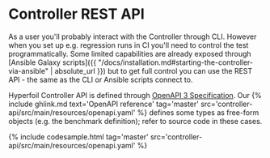 # Controller REST API

As a user you'll probably interact with the Controller through CLI. However when you set up e.g. regression runs in CI you'll need to control the test programmatically. Some limited capabilities are already exposed through [Ansible Galaxy scripts]({{ "/docs/installation.md#starting-the-controller-via-ansible" | absolute_url }}) but to get full control you can use the REST API - the same as the CLI or Ansible scripts connect to.

Hyperfoil Controller API is defined through [OpenAPI 3 Specification](https://swagger.io/docs/specification/about/). Our {% include ghlink.md text='OpenAPI reference' tag='master' src='controller-api/src/main/resources/openapi.yaml' %} defines some types as free-form objects (e.g. the benchmark definition); refer to source code in these cases.

{% include codesample.html tag='master' src='controller-api/src/main/resources/openapi.yaml' %}